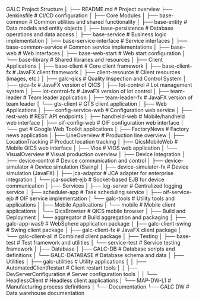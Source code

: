 GALC Project Structure
│
├── README.md                           # Project overview
├── Jenkinsfile                         # CI/CD configuration
│
├── Core Modules
│   ├── base-common                     # Common utilities and shared functionality
│   ├── base-entity                     # Data models and entity objects
│   ├── base-persistence                # Database operations and data access
│   ├── base-service                    # Business logic implementation
│   ├── base-service-interface          # Service interfaces
│   ├── base-common-service             # Common service implementations
│   ├── base-web                        # Web interfaces
│   ├── base-web-start                  # Web start configuration
│   └── base-library                    # Shared libraries and resources
│
├── Client Applications
│   ├── base-client                     # Core client framework
│   ├── base-client-fx                  # JavaFX client framework
│   ├── client-resource                 # Client resources (images, etc.)
│   ├── galc-qics                       # Quality Inspection and Control System
│   ├── qics-fx                         # JavaFX version of QICS
│   ├── lot-control                     # Lot management system
│   ├── lot-control-fx                  # JavaFX version of lot control
│   ├── team-leader                     # Team leader application
│   ├── team-leader-fx                  # JavaFX version of team leader
│   └── gts-client                      # GTS client application
│
├── Web Applications
│   ├── config-service-web              # Configuration web service
│   ├── rest-web                        # REST API endpoints
│   ├── handheld-web                    # Mobile/handheld web interface
│   ├── oif-config-web                  # OIF configuration web interface
│   └── gwt                             # Google Web Toolkit applications
│       ├── FactoryNews                 # Factory news application
│       ├── LineOverview                # Production line overview
│       ├── LocationTracking            # Product location tracking
│       ├── QicsMobileWeb               # Mobile QICS web interface
│       ├── Vios                        # VIOS web application
│       └── VisualOverview              # Visual production overview
│
├── Device Integration
│   ├── device-control                  # Device communication and control
│   ├── device-simulator                # Device simulation (Swing)
│   ├── device-simulator-fx             # Device simulation (JavaFX)
│   ├── jca-adaptor                     # JCA adapter for enterprise integration
│   └── jca-socket-ejb                  # Socket-based EJB for device communication
│
├── Services
│   ├── log-server                      # Centralized logging service
│   ├── scheduler-app                   # Task scheduling service
│   ├── oif-service-ejb                 # OIF service implementation
│   └── galc-tools                      # Utility tools and applications
│
├── Mobile Applications
│   └── mobile                          # Mobile client applications
│       └── QicsBrowser                 # QICS mobile browser
│
├── Build and Deployment
│   └── aggregator                      # Build aggregation and packaging
│       ├── galc-app-was9               # WebSphere application package
│       ├── galc-client-swing           # Swing client package
│       ├── galc-client-fx              # JavaFX client package
│       └── galc-client-all             # Combined client package
│
├── Testing
│   ├── base-test                       # Test framework and utilities
│   └── service-test                    # Service testing framework
│
├── Database
│   ├── GALC-DB                         # Database scripts and definitions
│   └── GALC-DATABASE                   # Database schema and data
│
├── Utilities
│   ├── galc-utilities                  # Utility applications
│   │   ├── AutomatedClientRestart      # Client restart tools
│   │   ├── DevServerConfiguration      # Server configuration tools
│   │   └── HeadlessClient              # Headless client applications
│   └── MAP-DW-L1                       # Manufacturing process definitions
│
└── Documentation
    └── GALC DW                         # Data warehouse documentation
